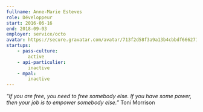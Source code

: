 ```yaml
---
fullname: Anne-Marie Esteves
role: Développeur
start: 2016-06-16
end: 2018-09-03
employer: service/octo
avatar: https://secure.gravatar.com/avatar/713f2d58f3a9a13b4cbbdf6662718f19?size=512
startups:
    - pass-culture:
        active
    - api-particulier:
        inactive
    - mpal:
        inactive
---
```


*"If you are free, you need to free somebody else. If you have some power, then your job is to empower somebody else.”*
Toni Morrison
